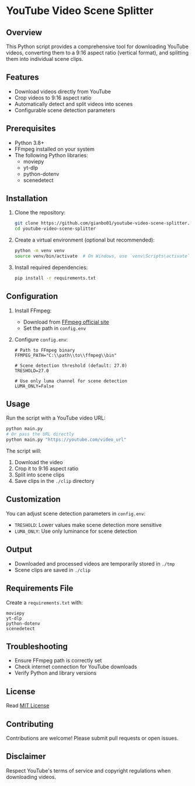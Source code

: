 # YouTube Video Scene Splitter

## Overview

This Python script provides a comprehensive tool for downloading YouTube videos, converting them to a 9:16 aspect ratio (vertical format), and splitting them into individual scene clips.

## Features

- Download videos directly from YouTube
- Crop videos to 9:16 aspect ratio
- Automatically detect and split videos into scenes
- Configurable scene detection parameters

## Prerequisites

- Python 3.8+
- FFmpeg installed on your system
- The following Python libraries:
  - moviepy
  - yt-dlp
  - python-dotenv
  - scenedetect

## Installation

1. Clone the repository:
   ```bash
   git clone https://github.com/gianbo01/youtube-video-scene-splitter.git
   cd youtube-video-scene-splitter
   ```

2. Create a virtual environment (optional but recommended):
   ```bash
   python -m venv venv
   source venv/bin/activate  # On Windows, use `venv\Scripts\activate`
   ```

3. Install required dependencies:
   ```bash
   pip install -r requirements.txt
   ```

## Configuration

1. Install FFmpeg:
   - Download from [FFmpeg official site](https://ffmpeg.org/download.html)
   - Set the path in `config.env`

2. Configure `config.env`:
   ```
   # Path to FFmpeg binary
   FFMPEG_PATH="C:\\path\\to\\ffmpeg\\bin"

   # Scene detection threshold (default: 27.0)
   TRESHOLD=27.0

   # Use only luma channel for scene detection
   LUMA_ONLY=False
   ```

## Usage

Run the script with a YouTube video URL:
```bash
python main.py
# Or pass the URL directly
python main.py "https://youtube.com/video_url"
```

The script will:
1. Download the video
2. Crop it to 9:16 aspect ratio
3. Split into scene clips
4. Save clips in the `./clip` directory

## Customization

You can adjust scene detection parameters in `config.env`:
- `TRESHOLD`: Lower values make scene detection more sensitive
- `LUMA_ONLY`: Use only luminance for scene detection

## Output

- Downloaded and processed videos are temporarily stored in `./tmp`
- Scene clips are saved in `./clip`

## Requirements File

Create a `requirements.txt` with:
```
moviepy
yt-dlp
python-dotenv
scenedetect
```

## Troubleshooting

- Ensure FFmpeg path is correctly set
- Check internet connection for YouTube downloads
- Verify Python and library versions

## License

Read [MIT License](https://github.com/gianbo01/youtube-video-scene-splitter/blob/main/LICENSE)

## Contributing

Contributions are welcome! Please submit pull requests or open issues.

## Disclaimer

Respect YouTube's terms of service and copyright regulations when downloading videos.
